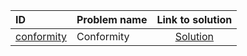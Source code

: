 | ID | Problem name | Link to solution |
|:---|:---|:---:|
| [conformity](https://open.kattis.com/problems/conformity) | Conformity | [Solution](https://github.com/versenyi98/kattis-solutions/tree/main/solutions/Conformity)|
